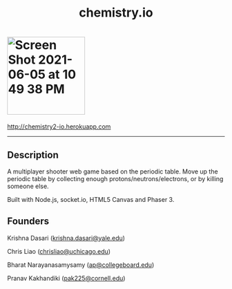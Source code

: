 


<h1 align = "center"> chemistry.io  </h1>
<h1>
  <img width="180" alt="Screen Shot 2021-06-05 at 10 49 38 PM" src="https://user-images.githubusercontent.com/32230561/120914008-106a0900-c650-11eb-9a5f-c4b863e52ad1.png">
  </h1>
  
  <a href = "http://chemistry2-io.herokuapp.com">http://chemistry2-io.herokuapp.com</a>

------------------------------------------------------------------------------------
## Description
A multiplayer shooter web game based on the periodic table. Move up the periodic table by collecting enough protons/neutrons/electrons, or by killing someone else.

Built with Node.js, socket.io, HTML5 Canvas and Phaser 3.

  
## Founders

Krishna Dasari (krishna.dasari@yale.edu)
  
Chris Liao (chrisliao@uchicago.edu)
  
Bharat Narayanasamysamy (ap@collegeboard.edu)

Pranav Kakhandiki (pak225@cornell.edu)
